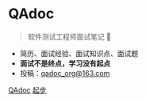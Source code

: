 
# **QAdoc**

> 软件测试工程师面试笔记 :100:

* 简历、面试经验、面试知识点、面试题
* **面试不是终点，学习没有起点**
* 投稿：qadoc_org@163.com

[QAdoc](https://qadoc.org)
[起步](#面试笔记)

